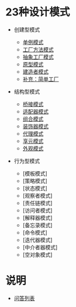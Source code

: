 23种设计模式
===
* 创建型模式

    - [单例模式](https://github.com/han8gui/DesignPatterns/tree/master/Creational/Singleton)
    - [工厂方法模式](https://github.com/han8gui/DesignPatterns/tree/master/Creational/FactoryMethod)
    - [抽象工厂模式](https://github.com/han8gui/DesignPatterns/tree/master/Creational/AbstractFactory)
    - [原型模式](https://github.com/han8gui/DesignPatterns/tree/master/Creational/Prototype)
    - [建造者模式](https://github.com/han8gui/DesignPatterns/tree/master/Creational/Builder)
    - [补充：简单工厂](https://github.com/han8gui/DesignPatterns/tree/master/Creational/SimpleFactory)

* 结构型模式

    - [桥接模式](https://github.com/han8gui/DesignPatterns/tree/master/Structural/Bridge)
    - [适配器模式](https://github.com/han8gui/DesignPatterns/tree/master/Structural/Adapter)
    - [组合模式](https://github.com/han8gui/DesignPatterns/tree/master/Structural/Composite)
    - [装饰器模式](https://github.com/han8gui/DesignPatterns/tree/master/Structural/Decorator)
    - [代理模式](https://github.com/han8gui/DesignPatterns/tree/master/Structural/Proxy)
    - [享元模式](https://github.com/han8gui/DesignPatterns/tree/master/Structural/Flyweight)
    - [外观模式](https://github.com/han8gui/DesignPatterns/tree/master/Structural/Facade)

* 行为型模式

    - [模板模式]
    - [策略模式]
    - [状态模式]
    - [观察者模式]
    - [责任链模式]
    - [访问者模式]
    - [解释器模式]
    - [备忘录模式]
    - [命令模式]
    - [迭代器模式]
    - [中介者器模式]
    - [空对象模式]

说明
===
* [问答列表](https://github.com/han8gui/DesignPatterns/blob/master/QA.md)